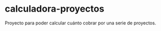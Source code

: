 calculadora-proyectos
=====================

Proyecto para poder calcular cuánto cobrar por una serie de proyectos.
